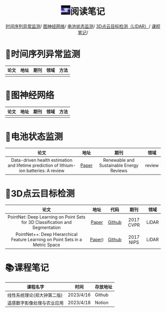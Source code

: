 <p align="center">
<h1 align="center"> <img src="photo.png" width="30" />阅读笔记</h1>
</p>
<div align="center">
<p align="center">
  <a href="#时间序列异常监测">时间序列异常监测</a>/
  <a href="#图神经网络">图神经网络</a>/
  <a href="#电池状态监测">电池状态监测</a>/
  <a href="#3D点云目标检测">3D点云目标检测（LIDAR）</a>/
  <a href="#课程笔记">课程笔记</a>/
</p>
</div>



# :memo:<a name = '时间序列异常监测'>时间序列异常监测</a>

| 论文 | 地址 | 期刊 | 领域 | 方法 |
| :--: | :--: | :--: | :--: | :--: |
|      |      |      |      |      |

# :memo:<a name='图神经网络'>图神经网络</a>

| 论文 | 地址 | 期刊 | 领域 | 方法 |
| :--: | :--: | :--: | :--: | :--: |
|      |      |      |      |      |

# :memo:<a name='电池状态监测'>电池状态监测</a>

|                             论文                             |                             地址                             |                   期刊                   |  领域  |
| :----------------------------------------------------------: | :----------------------------------------------------------: | :--------------------------------------: | :----: |
| Data-driven health estimation and lifetime prediction of lithium-ion batteries: A review | [Paper](https://www.sciencedirect.com/science/article/pii/S136403211930454X) | Renewable and Sustainable Energy Reviews | review |

# :memo:<a name='3D点云目标检测'>3D点云目标检测</a>

|                             论文                             |                             地址                             | 代码                                                     |   期刊    | 领域  |
| :----------------------------------------------------------: | :----------------------------------------------------------: | -------------------------------------------------------- | :-------: | :---: |
| PointNet: Deep Learning on Point Sets for 3D Classification and Segmentation |          [Paper](https://arxiv.org/abs/1612.00593)           | [Github](https://github.com/charlesq34/pointnet)         | 2017 CVPR | LiDAR |
| PointNet++: Deep Hierarchical Feature Learning on Point Sets in a Metric Space | [Paper](https://arxiv.org/pdf/1706.02413.pdf))| [Github](https://github.com/StiphyJay/Pointnet2_PyTorch) | 2017 NIPS | LiDAR |





# :books:<a name='课程笔记'>课程笔记</a>

| 课程名字                   | 时间      |存放地址|
| -------------------------- | --------- |--------|
| 线性系统理论(郑大钟第二版) | 2023/4/16 |Github  |
| 遥感数字影像处理与农业应用 | 2023/4/18 |Notion  |

